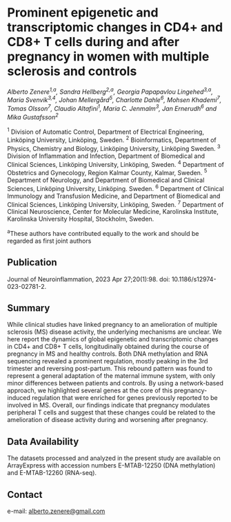 
 # Prominent epigenetic and transcriptomic changes in CD4+ and CD8+ T cells during and after pregnancy in women with multiple sclerosis and controls
*Alberto Zenere<sup>1,a</sup>, Sandra Hellberg<sup>2,a</sup>, Georgia Papapavlou Lingehed<sup>3,a</sup>, Maria Svenvik<sup>3,4</sup>, Johan Mellergård<sup>5</sup>, Charlotte Dahle<sup>6</sup>, Mohsen Khademi<sup>7</sup>, Tomas Olsson<sup>7</sup>, Claudio Altafini<sup>1</sup>, Maria C. Jenmalm<sup>3</sup>, Jan Ernerudh<sup>6</sup> and Mika Gustafsson<sup>2</sup>*

<sup>1</sup> Division of Automatic Control, Department of Electrical Engineering, Linköping University, Linköping, Sweden.
<sup>2</sup> Bioinformatics, Department of Physics, Chemistry and Biology, Linköping University, Linköping Sweden.
<sup>3</sup> Division of Inflammation and Infection, Department of Biomedical and Clinical Sciences, Linköping University, Linköping, Sweden. 
<sup>4</sup> Department of Obstetrics and Gynecology, Region Kalmar County, Kalmar, Sweden.
<sup>5</sup> Department of Neurology, and Department of Biomedical and Clinical Sciences, Linköping University, Linköping. Sweden.
<sup>6</sup> Department of Clinical Immunology and Transfusion Medicine, and Department of Biomedical and Clinical Sciences, Linköping University, Linköping, Sweden. 
<sup>7</sup> Department of Clinical Neuroscience, Center for Molecular Medicine, Karolinska Institute, Karolinska University Hospital, Stockholm, Sweden. 

<sup>a</sup>These authors have contributed equally to the work and should be regarded as first joint authors


## Publication
Journal of Neuroinflammation, 2023 Apr 27;20(1):98. doi: 10.1186/s12974-023-02781-2.


## Summary
While clinical studies have linked pregnancy to an amelioration of multiple sclerosis (MS) disease activity, the underlying mechanisms are unclear. We here report the dynamics of global epigenetic and transcriptomic changes in CD4+ and CD8+ T cells, longitudinally obtained during the course of pregnancy in MS and healthy controls. Both DNA methylation and RNA sequencing revealed a prominent regulation, mostly peaking in the 3rd trimester and reversing post-partum. This rebound pattern was found to represent a general adaptation of the maternal immune system, with only minor differences between patients and controls. By using a network-based approach, we highlighted several genes at the core of this pregnancy-induced regulation that were enriched for genes previously reported to be involved in MS. Overall, our findings indicate that pregnancy modulates peripheral T cells and suggest that these changes could be related to the amelioration of disease activity during and worsening after pregnancy.


## Data Availability
The datasets processed and analyzed in the present study are available on ArrayExpress with accession numbers E-MTAB-12250 (DNA methylation) and E-MTAB-12260 (RNA-seq). 


## Contact
e-mail: alberto.zenere@gmail.com








